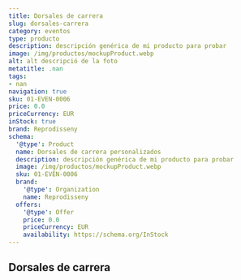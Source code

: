 ```yaml
---
title: Dorsales de carrera
slug: dorsales-carrera
category: eventos
type: producto
description: descripción genérica de mi producto para probar
image: /img/productos/mockupProduct.webp
alt: alt descripció de la foto
metatitle: .nan
tags:
- nan
navigation: true
sku: 01-EVEN-0006
price: 0.0
priceCurrency: EUR
inStock: true
brand: Reprodisseny
schema:
  '@type': Product
  name: Dorsales de carrera personalizados
  description: descripción genérica de mi producto para probar
  image: /img/productos/mockupProduct.webp
  sku: 01-EVEN-0006
  brand:
    '@type': Organization
    name: Reprodisseny
  offers:
    '@type': Offer
    price: 0.0
    priceCurrency: EUR
    availability: https://schema.org/InStock
---
```


## Dorsales de carrera

